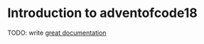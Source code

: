 # Introduction to adventofcode18

TODO: write [great documentation](http://jacobian.org/writing/what-to-write/)
